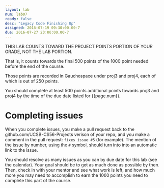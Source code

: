 ```yaml
---
layout: lab
num: lab07
ready: false
desc: "Legacy Code Finishing Up"
assigned: 2016-07-19 09:30:00.00-7
due: 2016-07-27 23:00:00.00-7
---
```


THIS LAB COUNTS TOWARD THE PROJECT POINTS PORTION OF YOUR GRADE, NOT THE LAB PORTION.

That is, it counts towards the final 500 points of the 1000 point needed before the end of the course.

Those points are recorded in Gauchospace under proj3 and proj4, each of which is out of 250 points.

You should complete at least 500 points additional points towards proj3 and proj4 by the time of the due date listed for {{page.num}}.

# Completing issues

When you complete issues, you make a pull request back to the
github.com/UCSB-CS56-Projects verison of your repo, and you make a
comment in the pull request: `fixes issue #5` (for example).  The
mention of the issue by number, using the `#` symbol, should turn into
into an automatic link to the issue.

You should resolve as many issues as you can by due date for this lab
(see the calendar). Your goal should be to get as much done as
possible by then. Then, check in with your mentor and see what work is
left, and how much more you may need to accomplish to earn the 1000
points you need to complete this part of the course.
